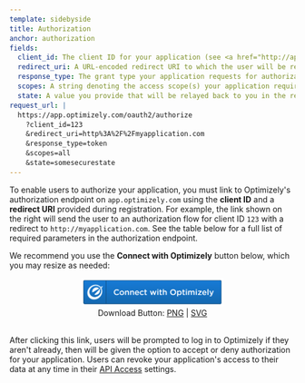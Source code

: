 ```yaml
---
template: sidebyside
title: Authorization
anchor: authorization
fields:
  client_id: The client ID for your application (see <a href="http://app.optimizely.com/account_settings/apps/developers" target="_blank">app settings</a>).
  redirect_uri: A URL-encoded redirect URI to which the user will be redirected after successful (or failed) authorization. Must match one of the URIs provided during registration. You can always add more redirect URIs to your application on the <a target="_blank" href="https://www.optimizely.com/accountsettings/developer">registration page</a>.
  response_type: The grant type your application requests for authorization. As of August 2015, the supported types are `token` (for implicit grant) and `code` (for authorization code grant).
  scopes: A string denoting the access scope(s) your application requires after authorization. As of March 2015, the only supported value is `all`, meaning the generated token will have permissions that match the <a target="_blank" href="https://help.optimizely.com/hc/en-us/articles/200040775">user role</a> of the authorizing user.
  state: A value you provide that will be relayed back to you in the response, to protect against CSRF attacks. For more information, see the <a target="_blank" href="https://tools.ietf.org/html/rfc6749#section-10.12">CSRF section</a> of the OAuth 2.0 spec.
request_url: |
  https://app.optimizely.com/oauth2/authorize
    ?client_id=123
    &redirect_uri=http%3A%2F%2Fmyapplication.com
    &response_type=token
    &scopes=all
    &state=somesecurestate
---
```


To enable users to authorize your application, you must link to Optimizely's authorization endpoint on `app.optimizely.com` using the <b>client ID</b> and a <b>redirect URI</b> provided during registration. For example, the link shown on the right will send the user to an authorization flow for client ID `123` with a redirect to `http://myapplication.com`. See the table below for a full list of required parameters in the authorization endpoint.

We recommend you use the <b>Connect with Optimizely</b> button below, which you may resize as needed:

<div align="center">
<img src="/assets/img/connect.png" width=250px><br>
Download Button: <a href="/assets/img/connect.png" download="ConnectWithOptimizelyButton.png">PNG</a> | <a href="/assets/img/connect.svg" download="ConnectWithOptimizelyButton.svg">SVG</a>
</div><br>

After clicking this link, users will be prompted to log in to Optimizely if they aren't already, then will be given the option to accept or deny authorization for your application. Users can revoke your application's access to their data at any time in their <a target="_blank" href="https://app.optimizely.com/accountsettings/apps/access">API Access</a> settings.
